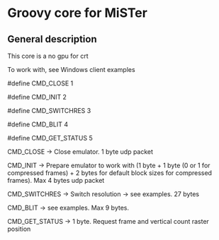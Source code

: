 # Groovy core for MiSTer

## General description
This core is a no gpu for crt

To work with, see Windows client examples

#define CMD_CLOSE 1

#define CMD_INIT 2

#define CMD_SWITCHRES 3

#define CMD_BLIT 4

#define CMD_GET_STATUS 5




CMD_CLOSE -> Close emulator. 1 byte udp packet

CMD_INIT -> Prepare emulator to work with (1 byte + 1 byte (0 or 1 for compressed frames) + 2 bytes for default block sizes for compressed frames). Max 4 bytes udp packet

CMD_SWITCHRES -> Switch resolution -> see examples. 27 bytes

CMD_BLIT -> see examples. Max 9 bytes.

CMD_GET_STATUS -> 1 byte. Request frame and vertical count raster position
